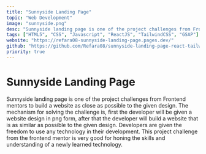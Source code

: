 ```yaml
---
title: "Sunnyside Landing Page"
topic: "Web Development"
image: "sunnyside.png"
desc: "Sunnyside landing page is one of the project challenges from Frontend mentors to build a website as close as possible to the given design. The mechanism for solving the challenge is, first the developer will be given a website design in png form, after that the developer will build a website that is as similar as possible to the given design. Developers are given the freedom to use any technology in their development. This project challenge from the frontend mentor is very good for honing the skills and understanding of a newly learned technology."
tags: ["HTML5", "CSS", "Javascript", "ReactJS", "TailwindCSS", "GSAP"]
website: "https://refara08-sunnyside-landing-page.pages.dev/"
github: "https://github.com/Refara08/sunnyside-landing-page-react-tailwind-gsap"
priority: true
---
```


# Sunnyside Landing Page

Sunnyside landing page is one of the project challenges from Frontend mentors to build a website as close as possible to the given design. The mechanism for solving the challenge is, first the developer will be given a website design in png form, after that the developer will build a website that is as similar as possible to the given design. Developers are given the freedom to use any technology in their development. This project challenge from the frontend mentor is very good for honing the skills and understanding of a newly learned technology.
